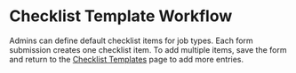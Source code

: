 # Checklist Template Workflow

Admins can define default checklist items for job types. Each form submission creates one checklist item.
To add multiple items, save the form and return to the [Checklist Templates](../public/admin/checklist_template_list.php) page to add more entries.
